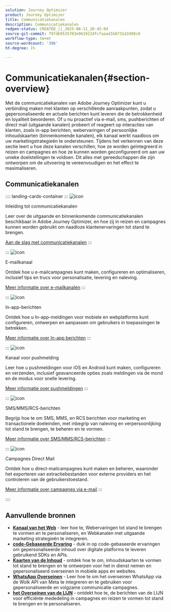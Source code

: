 ```yaml
---
solution: Journey Optimizer
product: Journey Optimizer
title: Communicatiekanalen
description: Communicatiekanalen
redpen-status: CREATED_||_2025-08-11_20-45-04
source-git-commit: 79fdb9535703e961922dfcfaaad1b6731d2d88c0
workflow-type: tm+mt
source-wordcount: '396'
ht-degree: 1%

---
```



# Communicatiekanalen{#section-overview}

Met de communicatiekanalen van Adobe Journey Optimizer kunt u verbinding maken met klanten op verschillende aanraakpunten, zodat u gepersonaliseerde en actuele berichten kunt leveren die de betrokkenheid en loyaliteit bevorderen. Of u nu proactief via e-mail, sms, pushberichten of direct mail (uitgaande kanalen) probeert of reageert op interacties van klanten, zoals in-app berichten, webervaringen of persoonlijke inhoudskaarten (binnenkomende kanalen), elk kanaal werkt naadloos om uw marketingstrategieën te ondersteunen. Tijdens het verkennen van deze sectie leert u hoe deze kanalen verschillen, hoe ze worden geïntegreerd in reizen en campagnes en hoe ze kunnen worden geconfigureerd om aan uw unieke doelstellingen te voldoen. Dit alles met gereedschappen die zijn ontworpen om de uitvoering te vereenvoudigen en het effect te maximaliseren.

## Communicatiekanalen

:::: landing-cards-container
:::
![icon]( https://cdn.experienceleague.adobe.com/icons/book.svg)

Inleiding tot communicatiekanalen

Leer over de uitgaande en binnenkomende communicatiekanalen beschikbaar in Adobe Journey Optimizer, en hoe zij in reizen en campagnes kunnen worden gebruikt om naadloze klantenervaringen tot stand te brengen.

[Aan de slag met communicatiekanalen](../using/channels/gs-channels.md)
:::

:::
![icon]( https://cdn.experienceleague.adobe.com/icons/envelope.svg)

E-mailkanaal

Ontdek hoe u e-mailcampagnes kunt maken, configureren en optimaliseren, inclusief tips en trucs voor personalisatie, levering en naleving.

[Meer informatie over e-mailkanalen](email-landing-page.md)
:::

:::
![icon]( https://cdn.experienceleague.adobe.com/icons/mobile.svg)

In-app-berichten

Ontdek hoe u In-app-meldingen voor mobiele en webplatforms kunt configureren, ontwerpen en aanpassen om gebruikers in toepassingen te betrekken.

[Meer informatie over In-app berichten](in-app-landing-page.md)
:::

:::
![icon]( https://cdn.experienceleague.adobe.com/icons/bell.svg)

Kanaal voor pushmelding

Leer hoe u pushmeldingen voor iOS en Android kunt maken, configureren en verzenden, inclusief geavanceerde opties zoals meldingen via de mond en de modus voor snelle levering.

[Meer informatie over pushmeldingen](push-landing-page.md)
:::

:::
![icon]( https://cdn.experienceleague.adobe.com/icons/comment-dots.svg)

SMS/MMS/RCS-berichten

Begrijp hoe te om SMS, MMS, en RCS berichten voor marketing en transactionele doeleinden, met inbegrip van naleving en verpersoonlijking tot stand te brengen, te beheren en te vormen.

[Meer informatie over SMS/MMS/RCS-berichten](sms-landing-page.md)
:::

:::
![icon]( https://cdn.experienceleague.adobe.com/icons/mail-bulk.svg)

Campagnes Direct Mail

Ontdek hoe u direct-mailcampagnes kunt maken en beheren, waaronder het exporteren van extractiebestanden voor externe providers en het controleren van de gebruikerstoestand.

[Meer informatie over campagnes via e-mail](direct-mail-landing-page.md)
:::

::::


## Aanvullende bronnen

- **[Kanaal van het Web](web-landing-page.md)** - leer hoe te, Webervaringen tot stand te brengen te vormen en te personaliseren, en Webkanalen met uitgaande marketing strategieën te integreren.
- **[code-Gebaseerde Ervaring](code-based-experience-landing-page.md)** - duik in op code-gebaseerde ervaringen om gepersonaliseerde inhoud over digitale platforms te leveren gebruikend SDKs en APIs.
- **[Kaarten van de Inhoud](content-card-landing-page.md)** - ontdek hoe te om, inhoudskaarten te vormen tot stand te brengen en te ontwerpen voor het in dienst nemen en gepersonaliseerd overseinen in mobiele apps en websites.
- **[WhatsApp Overseinen](whatsapp-landing-page.md)** - Leer hoe te om het overseinen WhatsApp via de Wolk API van Meta te integreren en te gebruiken voor gepersonaliseerde en volgzame communicatie campagnes.
- **[het Overseinen van de LIJN](line-landing-page.md)** - ontdekt hoe te, de berichten van de LIJN voor efficiënte mededeling in campagnes en reizen te vormen tot stand te brengen en te personaliseren.
